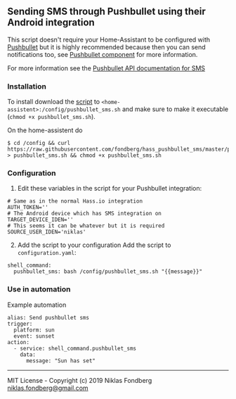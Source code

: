 ## Sending SMS through Pushbullet using their Android integration

This script doesn't require your Home-Assistant to be configured with [Pushbullet](https://www.pushbullet.com/#setup) but it is highly recommended because then you can send notifications too, see [Pushbullet component](https://www.home-assistant.io/components/notify.pushbullet/) for more information.

For more information see the [Pushbullet API documentation for SMS](https://docs.pushbullet.com/#send-sms) 

### Installation
To install download the [script](https://raw.githubusercontent.com/fondberg/hass_pushbullet_sms/master/pushbullet_sms.sh) to `<home-assistent>:/config/pushbullet_sms.sh` and make sure to make it executable (`chmod +x pushbullet_sms.sh`).

On the home-assistent do
```
$ cd /config && curl https://raw.githubusercontent.com/fondberg/hass_pushbullet_sms/master/pushbullet_sms.sh > pushbullet_sms.sh && chmod +x pushbullet_sms.sh
```


### Configuration
1. Edit these variables in the script for your Pushbullet integration:
```
# Same as in the normal Hass.io integration
AUTH_TOKEN=''
# The Android device which has SMS integration on 
TARGET_DEVICE_IDEN=''
# This seems it can be whatever but it is required
SOURCE_USER_IDEN='niklas'
```

2. Add the script to your configuration
Add the script to `configuration.yaml`:
```
shell_command:
  pushbullet_sms: bash /config/pushbullet_sms.sh "{{message}}"
```

### Use in automation
Example automation
```
alias: Send pushbullet sms
trigger:
  platform: sun
  event: sunset
action:
  - service: shell_command.pushbullet_sms
    data:
      message: "Sun has set"

```
------
MIT License - Copyright (c) 2019 Niklas Fondberg <niklas.fondberg@gmail.com>


